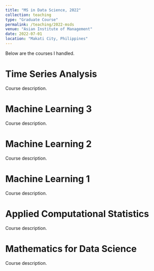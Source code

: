 ```yaml
---
title: "MS in Data Science, 2022"
collection: teaching
type: "Graduate Course"
permalink: /teaching/2022-msds
venue: "Asian Institute of Management"
date: 2022-07-01
location: "Makati City, Philippines"
---
```


Below are the courses I handled.

Time Series Analysis
======
Course description.

Machine Learning 3
======
Course description.

Machine Learning 2
======
Course description.

Machine Learning 1
======
Course description.

Applied Computational Statistics
======
Course description.

Mathematics for Data Science
======
Course description.
